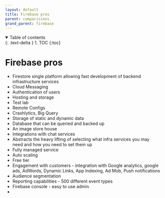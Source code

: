 ```yaml
---
layout: default
title: Firebase pros
parent: comparisions
grand_parent: firebase
---
```


<details open markdown="block">
  <summary>
    Table of contents
  </summary>
  {: .text-delta }
1. TOC
{:toc}
</details>

# Firebase pros

- Firestore single platform allowing fast development of backend infrastructure services
- Cloud Messaging
- Authentication of users
- Hosting and storage
- Test lab
- Remote Configs
- Crashlytics, Big Query
- Storage of static and dynamic data
- Database that can be queried and backed up
- An image store house
- Integrations with chat services
- Abstracts the heavy lifting of selecting what infra services you may need and how you need to set them up 
- Fully managed service
- Auto scaling
- Free tier
- Engagement with customers - integration with Google analytics, google ads, AdWords, Dynamic Links, App Indexing, Ad Mob, Push notifications
- Audience segmentation
- Reporting capabilities - 500 different event types
- Firebase console - easy to use admin
- 
